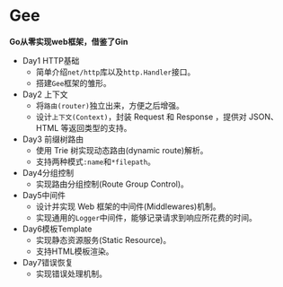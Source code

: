 # Gee
**Go从零实现web框架，借鉴了Gin**

- Day1 HTTP基础
  - 简单介绍`net/http`库以及`http.Handler`接口。
  - 搭建`Gee`框架的雏形。
- Day2 上下文
  - 将`路由(router)`独立出来，方便之后增强。
  - 设计`上下文(Context)`，封装 Request 和 Response ，提供对 JSON、HTML 等返回类型的支持。
- Day3 前缀树路由
  - 使用 Trie 树实现动态路由(dynamic route)解析。
  - 支持两种模式`:name`和`*filepath`。
- Day4分组控制
  - 实现路由分组控制(Route Group Control)。
- Day5中间件
  - 设计并实现 Web 框架的中间件(Middlewares)机制。
  - 实现通用的`Logger`中间件，能够记录请求到响应所花费的时间。
- Day6模板Template
  - 实现静态资源服务(Static Resource)。
  - 支持HTML模板渲染。
- Day7错误恢复
  - 实现错误处理机制。
